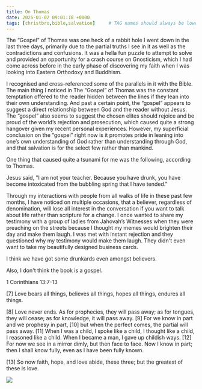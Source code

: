 ```yaml
---
title: On Thomas
date: 2025-01-02 09:01:18 +0000
tags: [christbro,bible,salvation]     # TAG names should always be lowercase
---
```


The “Gospel” of Thomas was one heck of a rabbit hole I went down in the last three days, primarily due to the partial truths I see in it as well as the contradictions and confusions. It was a hella fun puzzle to attempt to solve and provided an opportunity for a crash course on Gnosticism, which I had come across before in the early phase of discovering my faith when I was looking into Eastern Orthodoxy and Buddhism.

I recognised and cross-referenced some of the parallels in it with the Bible. The main thing I noticed in The “Gospel” of Thomas was the constant temptation offered to the reader hidden between the lines if they lean into their own understanding. And past a certain point, the “gospel” appears to suggest a direct relationship between God and the reader without Jesus. The “gospel” also seems to suggest the chosen elites should rejoice and be proud of the world’s rejection and prosecution, which caused quite a strong hangover given my recent personal experiences. However, my superficial conclusion on the “gospel” right now is it promotes pride in leaning into one’s own understanding of God rather than understanding through God, and that salvation is for the select few rather than mankind.

One thing that caused quite a tsunami for me was the following, according to Thomas.

Jesus said, "I am not your teacher. Because you have drunk, you have become intoxicated from the bubbling spring that I have tended."

Through my interactions with people from all walks of life in these past few months, I have noticed on multiple occasions, that a believer, regardless of denomination, will lose all interest in the conversation if you want to talk about life rather than scripture for a change. I once wanted to share my testimony with a group of ladies from Jahovah’s Witnesses when they were preaching on the streets because I thought my memes would brighten their day and make them laugh. I was met with instant rejection and they questioned why my testimony would make them laugh. They didn't even want to take my beautifully designed business cards.

I think we have got some drunkards even amongst believers.

Also, I don't think the book is a gospel.

1 Corinthians 13:7-13

[7] Love bears all things, believes all things, hopes all things, endures all things.

[8] Love never ends. As for prophecies, they will pass away; as for tongues, they will cease; as for knowledge, it will pass away. [9] For we know in part and we prophesy in part, [10] but when the perfect comes, the partial will pass away. [11] When I was a child, I spoke like a child, I thought like a child, I reasoned like a child. When I became a man, I gave up childish ways. [12] For now we see in a mirror dimly, but then face to face. Now I know in part; then I shall know fully, even as I have been fully known.

[13] So now faith, hope, and love abide, these three; but the greatest of these is love.

![](/rh0LHOuIcMa0Hi6C.jpeg)